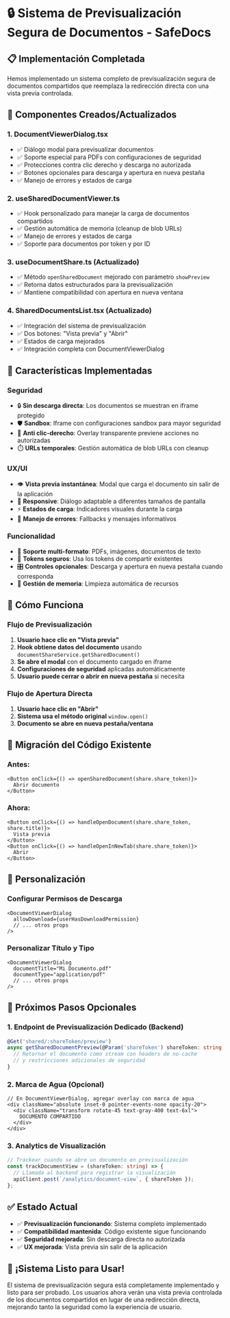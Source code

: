 # 🔒 Sistema de Previsualización Segura de Documentos - SafeDocs

## 📋 Implementación Completada

Hemos implementado un sistema completo de previsualización segura de documentos compartidos que reemplaza la redirección directa con una vista previa controlada.

## 🚀 Componentes Creados/Actualizados

### 1. **DocumentViewerDialog.tsx**
- ✅ Diálogo modal para previsualizar documentos
- ✅ Soporte especial para PDFs con configuraciones de seguridad
- ✅ Protecciones contra clic derecho y descarga no autorizada
- ✅ Botones opcionales para descarga y apertura en nueva pestaña
- ✅ Manejo de errores y estados de carga

### 2. **useSharedDocumentViewer.ts**
- ✅ Hook personalizado para manejar la carga de documentos compartidos
- ✅ Gestión automática de memoria (cleanup de blob URLs)
- ✅ Manejo de errores y estados de carga
- ✅ Soporte para documentos por token y por ID

### 3. **useDocumentShare.ts (Actualizado)**
- ✅ Método `openSharedDocument` mejorado con parámetro `showPreview`
- ✅ Retorna datos estructurados para la previsualización
- ✅ Mantiene compatibilidad con apertura en nueva ventana

### 4. **SharedDocumentsList.tsx (Actualizado)**
- ✅ Integración del sistema de previsualización
- ✅ Dos botones: "Vista previa" y "Abrir"
- ✅ Estados de carga mejorados
- ✅ Integración completa con DocumentViewerDialog

## 🔧 Características Implementadas

### Seguridad
- 🔒 **Sin descarga directa**: Los documentos se muestran en iframe protegido
- 🛡️ **Sandbox**: Iframe con configuraciones sandbox para mayor seguridad
- 🚫 **Anti clic-derecho**: Overlay transparente previene acciones no autorizadas
- ⏱️ **URLs temporales**: Gestión automática de blob URLs con cleanup

### UX/UI
- 👁️ **Vista previa instantánea**: Modal que carga el documento sin salir de la aplicación
- 📱 **Responsive**: Diálogo adaptable a diferentes tamaños de pantalla
- ⚡ **Estados de carga**: Indicadores visuales durante la carga
- 🔄 **Manejo de errores**: Fallbacks y mensajes informativos

### Funcionalidad
- 📄 **Soporte multi-formato**: PDFs, imágenes, documentos de texto
- 🔗 **Tokens seguros**: Usa los tokens de compartir existentes
- 🎛️ **Controles opcionales**: Descarga y apertura en nueva pestaña cuando corresponda
- 🧹 **Gestión de memoria**: Limpieza automática de recursos

## 🎯 Cómo Funciona

### Flujo de Previsualización
1. **Usuario hace clic en "Vista previa"**
2. **Hook obtiene datos del documento** usando `documentShareService.getSharedDocument()`
3. **Se abre el modal** con el documento cargado en iframe
4. **Configuraciones de seguridad** aplicadas automáticamente
5. **Usuario puede cerrar o abrir en nueva pestaña** si necesita

### Flujo de Apertura Directa
1. **Usuario hace clic en "Abrir"**
2. **Sistema usa el método original** `window.open()`
3. **Documento se abre en nueva pestaña/ventana**

## 🔄 Migración del Código Existente

### Antes:
```tsx
<Button onClick={() => openSharedDocument(share.share_token)}>
  Abrir documento
</Button>
```

### Ahora:
```tsx
<Button onClick={() => handleOpenDocument(share.share_token, share.title)}>
  Vista previa
</Button>
<Button onClick={() => handleOpenInNewTab(share.share_token)}>
  Abrir
</Button>
```

## 🎨 Personalización

### Configurar Permisos de Descarga
```tsx
<DocumentViewerDialog
  allowDownload={userHasDownloadPermission}
  // ... otros props
/>
```

### Personalizar Título y Tipo
```tsx
<DocumentViewerDialog
  documentTitle="Mi Documento.pdf"
  documentType="application/pdf"
  // ... otros props
/>
```

## 🔮 Próximos Pasos Opcionales

### 1. **Endpoint de Previsualización Dedicado (Backend)**
```typescript
@Get('shared/:shareToken/preview')
async getSharedDocumentPreview(@Param('shareToken') shareToken: string) {
  // Retornar el documento como stream con headers de no-cache
  // y restricciones adicionales de seguridad
}
```

### 2. **Marca de Agua (Opcional)**
```tsx
// En DocumentViewerDialog, agregar overlay con marca de agua
<div className="absolute inset-0 pointer-events-none opacity-20">
  <div className="transform rotate-45 text-gray-400 text-6xl">
    DOCUMENTO COMPARTIDO
  </div>
</div>
```

### 3. **Analytics de Visualización**
```typescript
// Trackear cuando se abre un documento en previsualización
const trackDocumentView = (shareToken: string) => {
  // Llamada al backend para registrar la visualización
  apiClient.post(`/analytics/document-view`, { shareToken });
};
```

## ✅ Estado Actual

- ✅ **Previsualización funcionando**: Sistema completo implementado
- ✅ **Compatibilidad mantenida**: Código existente sigue funcionando
- ✅ **Seguridad mejorada**: Sin descarga directa no autorizada
- ✅ **UX mejorada**: Vista previa sin salir de la aplicación

## 🎉 ¡Sistema Listo para Usar!

El sistema de previsualización segura está completamente implementado y listo para ser probado. Los usuarios ahora verán una vista previa controlada de los documentos compartidos en lugar de una redirección directa, mejorando tanto la seguridad como la experiencia de usuario.
